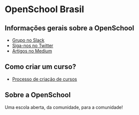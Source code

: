 # OpenSchool Brasil

## Informações gerais sobre a OpenSchool

- [Grupo no Slack](https://join.slack.com/t/openschoolbr/shared_invite/MjIyODQxMzI3MzM0LTE1MDE3OTIwMjktNDQwMWUxNmYwZQ)
- [Siga-nos no Twitter](https://twitter.com/openschoolbr)
- [Artigos no Medium](https://medium.com/openschoolbr)

## Como criar um curso?

- [Processo de criação de cursos](criacao_de_cursos.md)

## Sobre a OpenSchool

Uma escola aberta, da comunidade, para a comunidade!
